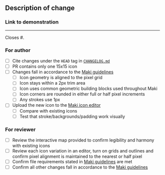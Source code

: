 ## Description of change

<!-- Briefly describe your changes here. If you are replacing an existing icon, provide a before and after screenshot -->

### Link to demonstration

<!-- Provide a link to a interactive map that uses the new icon with 11x11 and 15x15 variation. -->
<!-- NOTE: upload your icon to the Maki icon editor (linked below) and add a 1px stroke colored #ffffff before uploading to an interactive map. -->
---

Closes #<!--insert issue number here-->.

### For author

- [ ] Cite changes under the `HEAD` tag in [`CHANGELOG.md`](../CHANGELOG.md)
- [ ] PR contains only one 15x15 icon
- [ ] Changes fall in accordance to the [Maki guidelines](https://labs.mapbox.com/maki-icons/guidelines/)
  - [ ] Icon geometry is aligned to the pixel grid
  - [ ] Icon stays within a 2px trim area
  - [ ] Icon uses common geometric building blocks used throughout Maki
  - [ ] Icon corners are rounded in either full or half pixel increments
  - [ ] Any strokes use 1px
- [ ] Upload the new icon to the [Maki icon editor](https://labs.mapbox.com/maki-icons/editor/)
  - [ ] Compare with existing icons
  - [ ] Test that stroke/backgrounds/padding work visually

### For reviewer

- [ ] Review the interactive map provided to confirm legibility and harmony with existing icons
- [ ] Review each icon variation in an editor, turn on grids and outlines and confirm pixel alignment is maintained to the nearest or half pixel
- [ ] Confirm file requirements stated in [Maki guidelines](https://labs.mapbox.com/maki-icons/guidelines/) are met 
- [ ] Confirm all other changes fall in accordance to the [Maki guidelines](https://labs.mapbox.com/maki-icons/guidelines/)
